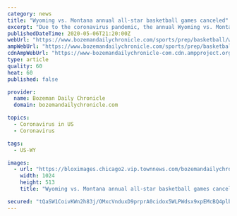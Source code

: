 ```yaml
---
category: news
title: "Wyoming vs. Montana annual all-star basketball games canceled"
excerpt: "Due to the coronavirus pandemic, the annual Wyoming vs. Montana all-star basketball games will not be played for the first time in over 40 years. The games were scheduled to"
publishedDateTime: 2020-05-06T21:20:00Z
webUrl: "https://www.bozemandailychronicle.com/sports/prep/basketball/wyoming-vs-montana-annual-all-star-basketball-games-canceled/article_94b8bd8c-a953-544b-a62a-1662f50e1a3a.html"
ampWebUrl: "https://www.bozemandailychronicle.com/sports/prep/basketball/wyoming-vs-montana-annual-all-star-basketball-games-canceled/article_94b8bd8c-a953-544b-a62a-1662f50e1a3a.amp.html"
cdnAmpWebUrl: "https://www-bozemandailychronicle-com.cdn.ampproject.org/c/s/www.bozemandailychronicle.com/sports/prep/basketball/wyoming-vs-montana-annual-all-star-basketball-games-canceled/article_94b8bd8c-a953-544b-a62a-1662f50e1a3a.amp.html"
type: article
quality: 60
heat: 60
published: false

provider:
  name: Bozeman Daily Chronicle
  domain: bozemandailychronicle.com

topics:
  - Coronavirus in US
  - Coronavirus

tags:
  - US-WY

images:
  - url: "https://bloximages.chicago2.vip.townnews.com/bozemandailychronicle.com/content/tncms/assets/v3/editorial/0/ee/0ee1b98a-bb6d-5a93-baa0-7b86b81db0c0/5eb32ab691caf.image.jpg?crop=1710%2C857%2C13%2C175&resize=1024%2C513&order=crop%2Cresize"
    width: 1024
    height: 513
    title: "Wyoming vs. Montana annual all-star basketball games canceled"

secured: "tQaSW1CoivKWn2h83j/OMxcVnduxD9prprA0cidox5WLPWdsx9xpEMcBQ4plbxsrA65sKJknUdZIMZt62hJxbPLfHW6k8GqKKTuJH+/UZp4wnAuT3P7gn9VQNcGFjoO8lkwuI1D01xXzLcD9V+2LqLEkkLsb32L56ijKGTrA4KJ2oosFlPBb3UprDfhvK3OgV/lCCgZZX1ttwsnuJMU8NG5ESry9N02wsgnNDpI2hsEl7hfm7Ofj8YffK1w9KSoTzswykDVgkBR380UtOvM4LdEQ6FURjVcD5JqtQd5ghFuh0hHF2g1G904Of1zxFGDB;7pebZmPJrE9bLacL/1aFIA=="
---
```


